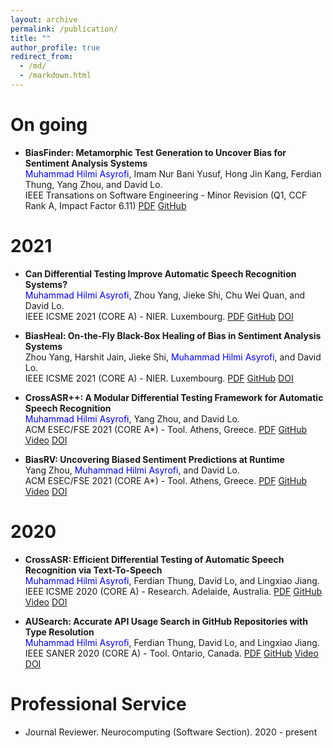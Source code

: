 ```yaml
---
layout: archive
permalink: /publication/
title: ""
author_profile: true
redirect_from: 
  - /md/
  - /markdown.html
---
```


On going
======


* **BiasFinder: Metamorphic Test Generation to Uncover Bias for Sentiment Analysis Systems**
<br><span style="color:blue">Muhammad Hilmi Asyrofi</span>, Imam Nur Bani Yusuf, Hong Jin Kang, Ferdian Thung, Yang Zhou, and David Lo.
<br>IEEE Transations on Software Engineering - Minor Revision (Q1, CCF Rank A, Impact Factor 6.11) [PDF](https://mhilmiasyrofi.github.io/papers/BiasFinder.pdf) [GitHub](https://github.com/soarsmu/BiasFinder)


2021
======


* **Can Differential Testing Improve Automatic Speech Recognition Systems?**
<br><span style="color:blue">Muhammad Hilmi Asyrofi</span>, Zhou Yang, Jieke Shi, Chu Wei Quan, and David Lo. 
<br>IEEE ICSME 2021 (CORE A) - NIER. Luxembourg. [PDF](https://mhilmiasyrofi.github.io/papers/ASREvolve.pdf) [GitHub](https://github.com/soarsmu/ASREvolve) [DOI](https://doi.ieeecomputersociety.org/10.1109/ICSME52107.2021.00079)

* **BiasHeal: On-the-Fly Black-Box Healing of Bias in Sentiment Analysis Systems**
<br>Zhou Yang, Harshit Jain, Jieke Shi, <span style="color:blue">Muhammad Hilmi Asyrofi</span>, and David Lo. 
<br>IEEE ICSME 2021 (CORE A) - NIER. Luxembourg.  [PDF](https://mhilmiasyrofi.github.io/papers/BiasHeal.pdf) [GitHub](https://github.com/yangzhou6666/BiasFinder/tree/self-healing) [DOI](https://doi.ieeecomputersociety.org/10.1109/ICSME52107.2021.00073)  

* **CrossASR++: A Modular Differential Testing Framework for Automatic Speech Recognition**
<br><span style="color:blue">Muhammad Hilmi Asyrofi</span>, Yang Zhou, and David Lo. 
<br>ACM ESEC/FSE 2021 (CORE A\*) - Tool. Athens, Greece. [PDF](https://mhilmiasyrofi.github.io/papers/CrossASRv2.pdf)  [GitHub](https://github.com/soarsmu/CrossASRplus)  [Video](https://youtu.be/ddRk-f0QV-g) [DOI](https://doi.org/10.1145/3468264.3473124)

* **BiasRV: Uncovering Biased Sentiment Predictions at Runtime**
<br>Yang Zhou, <span style="color:blue">Muhammad Hilmi Asyrofi</span>, and David Lo. 
<br>ACM ESEC/FSE 2021 (CORE A\*) - Tool. Athens, Greece. [PDF](https://mhilmiasyrofi.github.io/papers/BiasRV.pdf)  [GitHub](https://github.com/soarsmu/BiasRV)  [Video](https://youtu.be/WPe4Ml77d3U) [DOI](https://doi.org/10.1145/3468264.3473117)

2020
======

* **CrossASR: Efficient Differential Testing of Automatic Speech Recognition via Text-To-Speech**
<br><span style="color:blue">Muhammad Hilmi Asyrofi</span>, Ferdian Thung, David Lo, and Lingxiao Jiang. 
<br>IEEE ICSME 2020 (CORE A) - Research. Adelaide, Australia. [PDF](https://mhilmiasyrofi.github.io/papers/CrossASR.pdf)  [GitHub](https://github.com/soarsmu/CrossASR)  [Video](https://www.youtube.com/watch?v=Xj3VvrnTpRQ)  [DOI](https://ieeexplore.ieee.org/document/9240600)

* **AUSearch: Accurate API Usage Search in GitHub Repositories with Type Resolution**
<br><span style="color:blue">Muhammad Hilmi Asyrofi</span>, Ferdian Thung, David Lo, and Lingxiao Jiang. 
<br>IEEE SANER 2020 (CORE A) - Tool. Ontario, Canada. [PDF](https://mhilmiasyrofi.github.io/papers/AUSearch.pdf)  [GitHub](https://github.com/mhilmiasyrofi/ausearch)  [Video](https://youtu.be/DKiGal5bSkU)  [DOI](https://ieeexplore.ieee.org/document/9054809)


Professional Service
======


* Journal Reviewer. Neurocomputing (Software Section). 2020 - present

